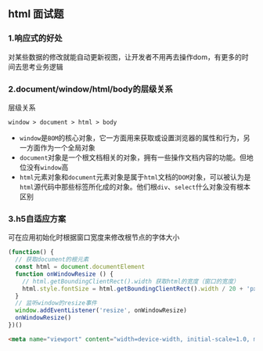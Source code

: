 ## html 面试题

### 1.响应式的好处
对某些数据的修改就能自动更新视图，让开发者不用再去操作dom，有更多的时间去思考业务逻辑

### 2.document/window/html/body的层级关系
层级关系
```
window > document > html > body
```
- `window`是`BOM`的核心对象，它一方面用来获取或设置浏览器的属性和行为，另一方面作为一个全局对象
- `document`对象是一个根文档相关的对象，拥有一些操作文档内容的功能。但地位没有`window`高
- `html`元素对象和`document`元素对象是属于`html`文档的`DOM`对象，可以被认为是`html`源代码中那些标签所化成的对象。他们根`div`、`select`什么对象没有根本区别

### 3.h5自适应方案
可在应用初始化时根据窗口宽度来修改根节点的字体大小
```js
(function() {
  // 获取document的根元素
  const html = document.documentElement
  function onWindowResize () {
    // html.getBoundingClientRect().width 获取html的宽度（窗口的宽度）
    html.style.fontSize = html.getBoundingClientRect().width / 20 + 'px'
  }
  // 监听window的resize事件
  window.addEventListener('resize', onWindowResize)
  onWindowResize()
})()
```

```html
<meta name="viewport" content="width=device-width, initial-scale=1.0, minimum-sacle=1.0, maximum-scale=1.0, user-scalable=no" />
```
